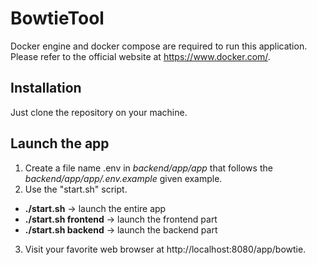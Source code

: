 # BowtieTool

Docker engine and docker compose are required to run this application. Please refer to the official website at https://www.docker.com/.

## Installation

Just clone the repository on your machine.

## Launch the app

1. Create a file name .env in *backend/app/app* that follows the *backend/app/app/.env.example* given example.
2. Use the "start.sh" script.
- **./start.sh** -> launch the entire app
- **./start.sh frontend** -> launch the frontend part
- **./start.sh backend** -> launch the backend part
3. Visit your favorite web browser at http://localhost:8080/app/bowtie.

